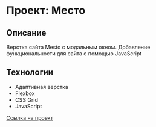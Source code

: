 # Проект: Место

## Описание
Верстка сайта Mesto с модальным окном. Добавление функциональности для сайта с помощью JavaScript

## Технологии
* Адаптивная верстка
* Flexbox
* CSS Grid
* JavaScript

[Ссылка на проект](https://igor20099.github.io/mesto-project/)
